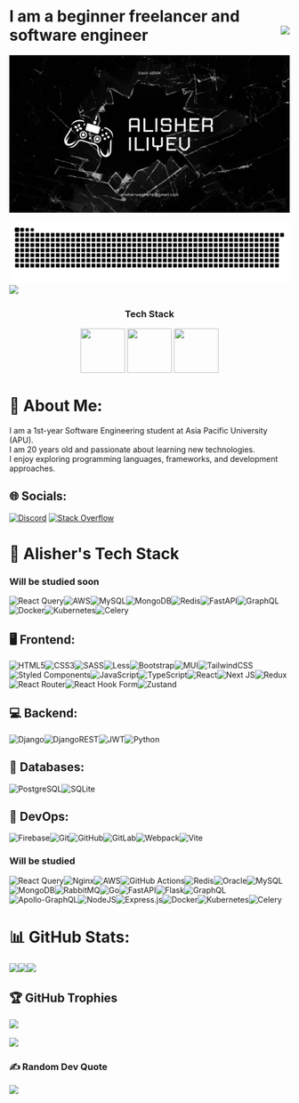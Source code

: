 
# I am a beginner freelancer and software engineer <img align="right" src="https://visitor-badge.laobi.icu/badge?page_id=Void-404X.Void-404X">

![Header](https://github.com/Void-404X/Void-404X/blob/main/accets/header.png)


<picture>
  <source media="(prefers-color-scheme: dark)" srcset="https://raw.githubusercontent.com/Void-404X/Void-404X/output/github-snake-dark.svg" />
  <source media="(prefers-color-scheme: light)" srcset="https://raw.githubusercontent.com/Void-404X/Void-404X/output/github-snake.svg" />
  <img alt="github-snake" src="https://raw.githubusercontent.com/Void-404X/Void-404X/output/github-snake.svg" />
</picture>


<div>
  <img height="180em" src="https://github-readme-stats.vercel.app/api/top-langs/?username=void-404x&layout=compact&langs_count=16&theme=dracula"/>
</div>


            
<div align="center">
  <h3>Tech Stack</h3>
  <p>
    <img src="https://cdn.jsdelivr.net/gh/devicons/devicon@latest/icons/nextjs/nextjs-original.svg" width="80" height="80" />
    <img src="https://cdn.jsdelivr.net/gh/devicons/devicon@latest/icons/djangorest/djangorest-plain.svg" width="80" height="80" />
    <img src="https://cdn.jsdelivr.net/gh/devicons/devicon@latest/icons/typescript/typescript-plain.svg" width="80" height="80" />
  </p>
</div>




# 💫 About Me:
I am a 1st-year Software Engineering student at Asia Pacific University (APU).<br>
I am 20 years old and passionate about learning new technologies.<br>
I enjoy exploring programming languages, frameworks, and development approaches.<br>



## 🌐 Socials:
[![Discord](https://img.shields.io/badge/Discord-%237289DA.svg?logo=discord&logoColor=white)](https://discord.gg/https://discord.com/users/mvp_404) [![Stack Overflow](https://img.shields.io/badge/-Stackoverflow-FE7A16?logo=stack-overflow&logoColor=white)](https://stackoverflow.com/users/29230351/alisher-iliyev) 

# 🚀 Alisher's Tech Stack


### Will be studied soon
![React Query](https://img.shields.io/badge/-React%20Query-FF4154?style=for-the-badge&logo=react%20query&logoColor=white)![AWS](https://img.shields.io/badge/AWS-%23FF9900.svg?style=for-the-badge&logo=amazon-aws&logoColor=white)![MySQL](https://img.shields.io/badge/mysql-4479A1.svg?style=for-the-badge&logo=mysql&logoColor=white)![MongoDB](https://img.shields.io/badge/MongoDB-%234ea94b.svg?style=for-the-badge&logo=mongodb&logoColor=white)![Redis](https://img.shields.io/badge/redis-%23DD0031.svg?style=for-the-badge&logo=redis&logoColor=white)![FastAPI](https://img.shields.io/badge/FastAPI-005571?style=for-the-badge&logo=fastapi)![GraphQL](https://img.shields.io/badge/-GraphQL-E10098?style=for-the-badge&logo=graphql&logoColor=white)![Docker](https://img.shields.io/badge/Docker-2496ED?style=for-the-badge&logo=docker&logoColor=white)![Kubernetes](https://img.shields.io/badge/Kubernetes-326CE5?style=for-the-badge&logo=kubernetes&logoColor=white)![Celery](https://img.shields.io/badge/Celery-%2337814A.svg?style=for-the-badge&logo=celery&logoColor=white)



## 🖥️ Frontend:
![HTML5](https://img.shields.io/badge/html5-%23E34F26.svg?style=for-the-badge&logo=html5&logoColor=white)![CSS3](https://img.shields.io/badge/css3-%231572B6.svg?style=for-the-badge&logo=css3&logoColor=white)![SASS](https://img.shields.io/badge/SASS-hotpink.svg?style=for-the-badge&logo=SASS&logoColor=white)![Less](https://img.shields.io/badge/less-2B4C80?style=for-the-badge&logo=less&logoColor=white)![Bootstrap](https://img.shields.io/badge/bootstrap-%238511FA.svg?style=for-the-badge&logo=bootstrap&logoColor=white)![MUI](https://img.shields.io/badge/MUI-%230081CB.svg?style=for-the-badge&logo=mui&logoColor=white)![TailwindCSS](https://img.shields.io/badge/tailwindcss-%2338B2AC.svg?style=for-the-badge&logo=tailwind-css&logoColor=white)![Styled Components](https://img.shields.io/badge/styled--components-DB7093?style=for-the-badge&logo=styled-components&logoColor=white)![JavaScript](https://img.shields.io/badge/javascript-%23323330.svg?style=for-the-badge&logo=javascript&logoColor=%23F7DF1E)![TypeScript](https://img.shields.io/badge/typescript-%23007ACC.svg?style=for-the-badge&logo=typescript&logoColor=white)![React](https://img.shields.io/badge/react-%2320232a.svg?style=for-the-badge&logo=react&logoColor=%2361DAFB)![Next JS](https://img.shields.io/badge/Next-black?style=for-the-badge&logo=next.js&logoColor=white)![Redux](https://img.shields.io/badge/redux-%23593d88.svg?style=for-the-badge&logo=redux&logoColor=white)![React Router](https://img.shields.io/badge/React_Router-CA4245?style=for-the-badge&logo=react-router&logoColor=white)![React Hook Form](https://img.shields.io/badge/React%20Hook%20Form-%23EC5990.svg?style=for-the-badge&logo=reacthookform&logoColor=white)![Zustand](https://img.shields.io/badge/Zustand-%231A202C.svg?style=for-the-badge&logo=zustand&logoColor=white)


## 💻 Backend:
![Django](https://img.shields.io/badge/django-%23092E20.svg?style=for-the-badge&logo=django&logoColor=white)![DjangoREST](https://img.shields.io/badge/DJANGO-REST-ff1709?style=for-the-badge&logo=django&logoColor=white&color=ff1709&labelColor=gray)![JWT](https://img.shields.io/badge/JWT-black?style=for-the-badge&logo=JSON%20web%20tokens)![Python](https://img.shields.io/badge/python-3670A0?style=for-the-badge&logo=python&logoColor=ffdd54)

## 💬 Databases:
![PostgreSQL](https://img.shields.io/badge/postgres-%23316192.svg?style=for-the-badge&logo=postgresql&logoColor=white)![SQLite](https://img.shields.io/badge/sqlite-%2307405e.svg?style=for-the-badge&logo=sqlite&logoColor=white)


## 💎 DevOps:
![Firebase](https://img.shields.io/badge/firebase-%23039BE5.svg?style=for-the-badge&logo=firebase)![Git](https://img.shields.io/badge/git-%23F05033.svg?style=for-the-badge&logo=git&logoColor=white)![GitHub](https://img.shields.io/badge/github-%23121011.svg?style=for-the-badge&logo=github&logoColor=white)![GitLab](https://img.shields.io/badge/gitlab-%23181717.svg?style=for-the-badge&logo=gitlab&logoColor=white)![Webpack](https://img.shields.io/badge/webpack-%238DD6F9.svg?style=for-the-badge&logo=webpack&logoColor=black)![Vite](https://img.shields.io/badge/vite-%23646CFF.svg?style=for-the-badge&logo=vite&logoColor=white)


### Will be studied
![React Query](https://img.shields.io/badge/-React%20Query-FF4154?style=for-the-badge&logo=react%20query&logoColor=white)![Nginx](https://img.shields.io/badge/nginx-%23009639.svg?style=for-the-badge&logo=nginx&logoColor=white)![AWS](https://img.shields.io/badge/AWS-%23FF9900.svg?style=for-the-badge&logo=amazon-aws&logoColor=white)![GitHub Actions](https://img.shields.io/badge/github%20actions-%232671E5.svg?style=for-the-badge&logo=githubactions&logoColor=white)![Redis](https://img.shields.io/badge/redis-%23DD0031.svg?style=for-the-badge&logo=redis&logoColor=white)![Oracle](https://img.shields.io/badge/Oracle-F80000?style=for-the-badge&logo=oracle&logoColor=white)![MySQL](https://img.shields.io/badge/mysql-4479A1.svg?style=for-the-badge&logo=mysql&logoColor=white)![MongoDB](https://img.shields.io/badge/MongoDB-%234ea94b.svg?style=for-the-badge&logo=mongodb&logoColor=white)![RabbitMQ](https://img.shields.io/badge/rabbitmq-FF6600?style=for-the-badge&logo=rabbitmq&logoColor=white)![Go](https://img.shields.io/badge/go-%2300ADD8.svg?style=for-the-badge&logo=go&logoColor=white)![FastAPI](https://img.shields.io/badge/FastAPI-005571?style=for-the-badge&logo=fastapi)![Flask](https://img.shields.io/badge/flask-%23000.svg?style=for-the-badge&logo=flask&logoColor=white)![GraphQL](https://img.shields.io/badge/-GraphQL-E10098?style=for-the-badge&logo=graphql&logoColor=white)![Apollo-GraphQL](https://img.shields.io/badge/-ApolloGraphQL-311C87?style=for-the-badge&logo=apollo-graphql)![NodeJS](https://img.shields.io/badge/node.js-6DA55F?style=for-the-badge&logo=node.js&logoColor=white)![Express.js](https://img.shields.io/badge/express.js-%23404d59.svg?style=for-the-badge&logo=express&logoColor=%2361DAFB)![Docker](https://img.shields.io/badge/Docker-2496ED?style=for-the-badge&logo=docker&logoColor=white)![Kubernetes](https://img.shields.io/badge/Kubernetes-326CE5?style=for-the-badge&logo=kubernetes&logoColor=white)![Celery](https://img.shields.io/badge/Celery-%2337814A.svg?style=for-the-badge&logo=celery&logoColor=white)


# 📊 GitHub Stats:
![](https://github-readme-stats.vercel.app/api?username=Void-404X&theme=dark&hide_border=false&include_all_commits=false&count_private=false)![](https://github-readme-stats.vercel.app/api/top-langs/?username=Void-404X&theme=dark&hide_border=false&include_all_commits=false&count_private=false&layout=compact)![](https://github-readme-streak-stats.herokuapp.com/?user=Void-404X&theme=dark&hide_border=false)


## 🏆 GitHub Trophies
![](https://github-profile-trophy.vercel.app/?username=Void-404X&theme=radical&no-frame=false&no-bg=true&margin-w=4)

<img src="https://user-images.githubusercontent.com/74038190/225813708-98b745f2-7d22-48cf-9150-083f1b00d6c9.gif" width="500">


### ✍️ Random Dev Quote
![](https://quotes-github-readme.vercel.app/api?type=horizontal&theme=darkgithub)

